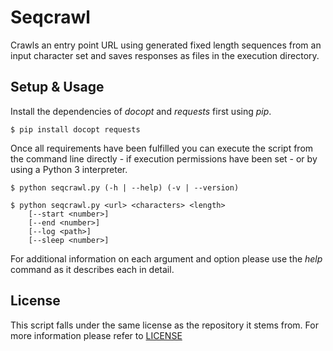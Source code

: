 
# Seqcrawl #

Crawls an entry point URL using generated fixed length sequences from an
input character set and saves responses as files in the execution directory.

## Setup & Usage ##

Install the dependencies of *docopt* and *requests* first using *pip*.

    $ pip install docopt requests

Once all requirements have been fulfilled you can execute the script from the
command line directly - if execution permissions have been set - or by using
a Python 3 interpreter.

    $ python seqcrawl.py (-h | --help) (-v | --version)

    $ python seqcrawl.py <url> <characters> <length>
        [--start <number>]
        [--end <number>]
        [--log <path>]
        [--sleep <number>]

For additional information on each argument and option please use the *help*
command as it describes each in detail.

## License ##

This script falls under the same license as the repository it stems from. For
more information please refer to
[LICENSE](https://github.com/catlinman/pyscripts/blob/master/LICENSE)
